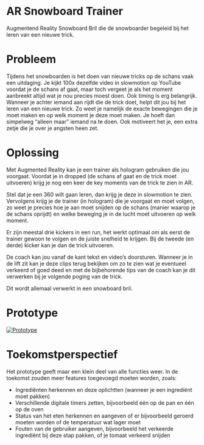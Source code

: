 # AR Snowboard Trainer
Augmentend Reality Snowboard Bril die de snowboarder begeleid bij het leren van een nieuwe trick.

# Probleem
Tijdens het snowboarden is het doen van nieuwe tricks op de schans vaak een uitdaging.
Je kijkt 100x dezelfde video in slowmotion op YouTube voordat je de schans af gaat, maar toch vergeet je als het moment aanbreekt altijd wat je nou precies moest doen. Ook timing is erg  belangrijk.
Wanneer je achter iemand aan rijdt die de trick doet, helpt dit jou bij het leren van een nieuwe trick. Zo weet je namelijk de exacte bewegingen die je moet maken en op welk moment je deze moet maken. Je hoeft dan simpelweg “alleen maar” iemand na te doen. 
Ook motiveert het je, een extra zetje die je over je angsten heen zet.  

# Oplossing
Met Augmented Reality kan je een trainer als hologram gebruiken die jou voorgaat. Voordat je in dropped (de schans af gaat en de trick moet uitvoeren)  krijg je nog een keer de key moments van de trick te zien in AR. 

Stel dat je een 360 wilt gaan leren, dan krijg je deze in slowmotion te zien.
Vervolgens krijg je de trainer (in hologram) die je voorgaat en moet volgen, zo weet je precies hoe je aan moet snijden op de schans (manier waarop je de schans oprijdt) en welke beweging je in de lucht moet uitvoeren op welk moment.

Er zijn meestal drie kickers in een run, het werkt optimaal om als eerst de trainer gewoon te volgen en de juiste snelheid te krijgen. Bij de tweede (en derde) kicker kan je dan de trick uitvoeren.

De coach kan jou vanaf de kant tekst en video’s doorsturen. Wanneer je in de lift zit kan je deze clips terug bekijken om zo te zien wat je eventueel verkeerd of goed deed en met de bijbehorende tips van de coach kan je dit verwerken bij je volgende poging van de trick. 

Dit wordt allemaal verwerkt in een snowboard bril. 

# Prototype

[![Prototype](http://img.youtube.com/vi/B715dWxu0xM/0.jpg)](https://www.youtube.com/watch?v=B715dWxu0xM "Prototype AR Cooking")

# Toekomstperspectief

Het prototype geeft maar een klein deel van alle functies weer. In de toekomst zouden meer features toegevoegd moeten worden, zoals:

- Ingrediënten herkennen en deze oplichtten (wanneer je een ingrediënt moet pakken)
- Verschillende digitale timers zetten, bijvoorbeeld één op de pan en één op de oven
- Status van het eten herkennen en aangeven of er bijvoorbeeld geroerd moeten worden of de temperatuur wat lager moet
- Fouten van de gebruiker aangeven, bijvoorbeeld het verkeerde ingrediënt bij deze stap pakken, of je tomaat verkeerd snijden

